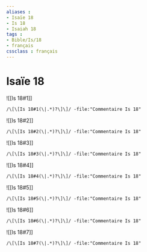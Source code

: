 ```yaml
---
aliases : 
- Isaïe 18
- Is 18
- Isaiah 18
tags : 
- Bible/Is/18
- français
cssclass : français
---
```


# Isaïe 18

![[Is 18#1]]

```query
/\[\[Is 18#1(\|.*)?\]\]/ -file:"Commentaire Is 18"
```

![[Is 18#2]]

```query
/\[\[Is 18#2(\|.*)?\]\]/ -file:"Commentaire Is 18"
```

![[Is 18#3]]

```query
/\[\[Is 18#3(\|.*)?\]\]/ -file:"Commentaire Is 18"
```

![[Is 18#4]]

```query
/\[\[Is 18#4(\|.*)?\]\]/ -file:"Commentaire Is 18"
```

![[Is 18#5]]

```query
/\[\[Is 18#5(\|.*)?\]\]/ -file:"Commentaire Is 18"
```

![[Is 18#6]]

```query
/\[\[Is 18#6(\|.*)?\]\]/ -file:"Commentaire Is 18"
```

![[Is 18#7]]

```query
/\[\[Is 18#7(\|.*)?\]\]/ -file:"Commentaire Is 18"
```


